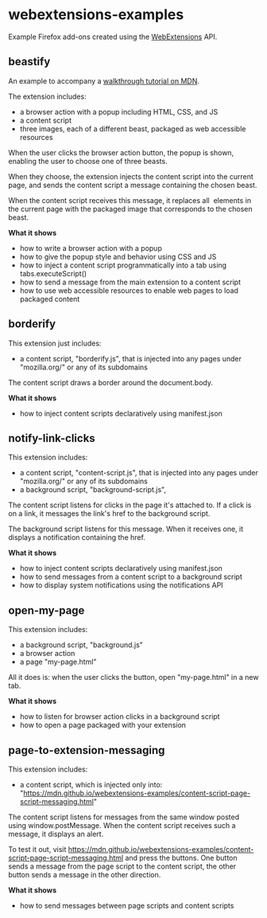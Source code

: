# webextensions-examples
Example Firefox add-ons created using the [WebExtensions](https://wiki.mozilla.org/WebExtensions) API.

## beastify ##

An example to accompany a [walkthrough tutorial on MDN](https://developer.mozilla.org/en-US/Add-ons/WebExtensions/Walkthrough).

The extension includes:

* a browser action with a popup including HTML, CSS, and JS
* a content script
* three images, each of a different beast, packaged as web accessible resources

When the user clicks the browser action button, the popup is shown, enabling the user to choose one of three beasts.

When they choose, the extension injects the content script into the current page, and sends the content script a message containing the chosen beast.

When the content script receives this message, it replaces all <IMG> elements in the current page with the packaged image that corresponds to the chosen beast.

**What it shows**

* how to write a browser action with a popup
* how to give the popup style and behavior using CSS and JS
* how to inject a content script programmatically into a tab using tabs.executeScript()
* how to send a message from the main extension to a content script
* how to use web accessible resources to enable web pages to load packaged content

## borderify ##

This extension just includes:

* a content script, "borderify.js", that is injected into any pages under "mozilla.org/" or any of its subdomains

The content script draws a border around the document.body.

**What it shows**

* how to inject content scripts declaratively using manifest.json

## notify-link-clicks ##

This extension includes:

* a content script, "content-script.js", that is injected into any pages under "mozilla.org/" or any of its subdomains
* a background script, "background-script.js", 

The content script listens for clicks in the page it's attached to. If a click is on a link, it messages the link's href to the background script.

The background script listens for this message. When it receives one, it displays a notification containing the href.

**What it shows**

* how to inject content scripts declaratively using manifest.json
* how to send messages from a content script to a background script
* how to display system notifications using the notifications API

## open-my-page ##

This extension includes:

* a background script, "background.js"
* a browser action
* a page "my-page.html"

All it does is: when the user clicks the button, open "my-page.html" in a new tab.

**What it shows**

* how to listen for browser action clicks in a background script
* how to open a page packaged with your extension

## page-to-extension-messaging ##

This extension includes:

* a content script, which is injected only into: "https://mdn.github.io/webextensions-examples/content-script-page-script-messaging.html"

The content script listens for messages from the same window posted using window.postMessage. When the content script receives such a message, it displays an alert.

To test it out, visit https://mdn.github.io/webextensions-examples/content-script-page-script-messaging.html and press the buttons. One button sends a message from the page script to the content script, the other button sends a message in the other direction.

**What it shows**

* how to send messages between page scripts and content scripts
